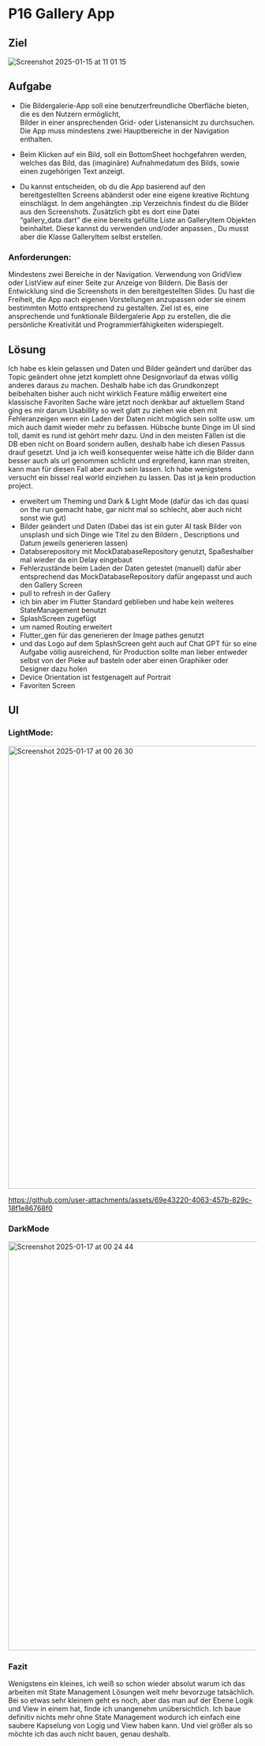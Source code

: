 # P16 Gallery App

## Ziel

![Screenshot 2025-01-15 at 11 01 15](https://github.com/user-attachments/assets/88531258-f828-47c7-889c-3afd184a6de1)

## Aufgabe

- Die Bildergalerie-App soll eine benutzerfreundliche Oberfläche bieten, die es den Nutzern ermöglicht,       
  Bilder in einer ansprechenden Grid- oder Listenansicht zu durchsuchen. 
  Die App muss mindestens zwei Hauptbereiche in der Navigation enthalten.
  
- Beim Klicken auf ein Bild, soll ein BottomSheet hochgefahren werden, welches das Bild, das (imaginäre)        Aufnahmedatum des Bilds, sowie einen zugehörigen Text anzeigt.
  
- Du kannst entscheiden, ob du die App basierend auf den bereitgestellten Screens abänderst oder eine eigene    kreative Richtung einschlägst.
  In dem angehängten .zip Verzeichnis findest du die Bilder aus den Screenshots. Zusätzlich gibt es dort eine   Datei “gallery_data.dart” die eine bereits gefüllte Liste an GalleryItem Objekten beinhaltet. Diese kannst    du verwenden und/oder anpassen., Du musst aber die Klasse GalleryItem selbst erstellen.
  
### Anforderungen:
Mindestens zwei Bereiche in der Navigation.
Verwendung von GridView oder ListView auf einer Seite zur Anzeige von Bildern.
Die Basis der Entwicklung sind die Screenshots in den bereitgestellten Slides. Du hast die Freiheit, die App nach eigenen Vorstellungen anzupassen oder sie einem bestimmten Motto entsprechend zu gestalten. Ziel ist es, eine ansprechende und funktionale Bildergalerie App zu erstellen, die die persönliche Kreativität und Programmierfähigkeiten widerspiegelt.

## Lösung

Ich habe es klein gelassen und Daten und Bilder geändert und darüber das Topic geändert ohne jetzt komplett ohne Designvorlauf da etwas völlig anderes daraus zu machen. Deshalb habe ich das Grundkonzept beibehalten bisher auch nicht wirklich Feature mäßig erweitert eine klassische Favoriten Sache wäre jetzt noch denkbar auf aktuellem Stand ging es mir darum Usabillity so weit glatt zu ziehen wie eben mit Fehleranzeigen wenn ein Laden der Daten nicht möglich sein sollte usw. um mich auch damit wieder mehr zu befassen.
Hübsche bunte Dinge im UI sind toll, damit es rund ist gehört mehr dazu. Und in den meisten Fällen ist die DB eben nicht on Board sondern außen, deshalb habe ich diesen Passus drauf gesetzt.
Und ja ich weiß konsequenter weise hätte ich die Bilder dann besser auch als url genommen schlicht und ergreifend, kann man streiten, kann man für diesen Fall aber auch sein lassen. Ich habe wenigstens versucht ein bissel real world einziehen zu lassen. Das ist ja kein production project.


- erweitert um Theming und Dark & Light Mode (dafür das ich das quasi on the run gemacht habe, gar nicht mal so schlecht, aber auch nicht sonst wie gut)
- Bilder geändert und Daten (Dabei das ist ein guter AI task Bilder von unsplash und sich Dinge wie Titel zu den Bildern , Descriptions und Datum jeweils generieren       lassen)
- Databserepository mit MockDatabaseRepository genutzt, Spaßeshalber mal wieder da ein Delay eingebaut
- Fehlerzustände beim Laden der Daten getestet (manuell) dafür aber entsprechend das MockDatabaseRepository dafür angepasst und auch den Gallery Screen
- pull to refresh in der Gallery
- ich bin aber im Flutter Standard geblieben und habe kein weiteres StateManagement benutzt
- SplashScreen zugefügt
- um named Routing erweitert
- Flutter_gen für das generieren der Image pathes genutzt
- und das Logo auf dem SplashScreen geht auch auf Chat GPT für so eine Aufgabe völlig ausreichend, für Production sollte man lieber entweder selbst von der Pieke auf basteln oder aber einen Graphiker oder Designer dazu holen
- Device Orientation ist festgenagelt auf Portrait
- Favoriten Screen

## UI 

### LightMode:

<img width="898" alt="Screenshot 2025-01-17 at 00 26 30" src="https://github.com/user-attachments/assets/872f895f-4a70-4327-8651-a87ff614e52f" />



https://github.com/user-attachments/assets/69e43220-4063-457b-829c-18f1e86768f0



### DarkMode

<img width="829" alt="Screenshot 2025-01-17 at 00 24 44" src="https://github.com/user-attachments/assets/3c8d8981-cb30-4724-a5f5-c3339f4ed2eb" />


### Fazit
Wenigstens ein kleines, ich weiß so schon wieder absolut warum ich das arbeiten mit State Management Lösungen weit mehr bevorzuge tatsächlich. Bei so etwas sehr kleinem geht es noch, aber das man auf der Ebene Logik und View in einem hat, finde ich unangenehm unübersichtlich.
Ich baue definitiv nichts mehr ohne State Management wodurch ich einfach eine saubere Kapselung von Logig und View haben kann. Und viel größer als so möchte ich das auch nicht bauen, genau deshalb.

